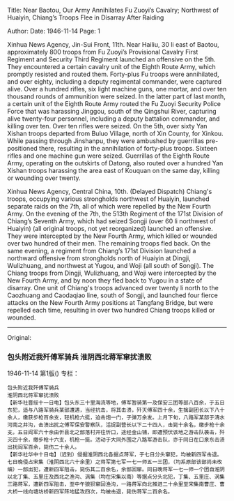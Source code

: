 Title: Near Baotou, Our Army Annihilates Fu Zuoyi’s Cavalry; Northwest of Huaiyin, Chiang’s Troops Flee in Disarray After Raiding

Author:
Date: 1946-11-14
Page: 1

Xinhua News Agency, Jin-Sui Front, 11th. Near Hailiu, 30 li east of Baotou, approximately 800 troops from Fu Zuoyi’s Provisional Cavalry First Regiment and Security Third Regiment launched an offensive on the 5th. They encountered a certain cavalry unit of the Eighth Route Army, which promptly resisted and routed them. Forty-plus Fu troops were annihilated, and over eighty, including a deputy regimental commander, were captured alive. Over a hundred rifles, six light machine guns, one mortar, and over ten thousand rounds of ammunition were seized. In the latter part of last month, a certain unit of the Eighth Route Army routed the Fu Zuoyi Security Police Force that was harassing Jinggou, south of the Qingshui River, capturing alive twenty-four personnel, including a deputy battalion commander, and killing over ten. Over ten rifles were seized. On the 5th, over sixty Yan Xishan troops departed from Buluo Village, north of Xin County, for Xinkou. While passing through Jinshanpu, they were ambushed by guerrillas pre-positioned there, resulting in the annihilation of forty-plus troops. Sixteen rifles and one machine gun were seized. Guerrillas of the Eighth Route Army, operating on the outskirts of Datong, also routed over a hundred Yan Xishan troops harassing the area east of Kouquan on the same day, killing or wounding over twenty.

Xinhua News Agency, Central China, 10th. (Delayed Dispatch) Chiang's troops, occupying various strongholds northwest of Huaiyin, launched separate raids on the 7th, all of which were repelled by the New Fourth Army. On the evening of the 7th, the 513th Regiment of the 171st Division of Chiang’s Seventh Army, which had seized Songji (over 60 li northwest of Huaiyin) (all original troops, not yet reorganized) launched an offensive. They were intercepted by the New Fourth Army, which killed or wounded over two hundred of their men. The remaining troops fled back. On the same evening, a regiment from Chiang’s 171st Division launched a northward offensive from strongholds north of Huaiyin at Dingji, Wulizhuang, and northwest at Yugou, and Woji (all south of Songji). The Chiang troops from Dingji, Wulizhuang, and Woji were intercepted by the New Fourth Army, and by noon they fled back to Yugou in a state of disarray. One unit of Chiang's troops advanced over twenty li north to the Caozhuang and Caodaqiao line, south of Songji, and launched four fierce attacks on the New Fourth Army positions at Tangfang Bridge, but were repelled each time, resulting in over two hundred Chiang troops killed or wounded.



<hr /> 

Original: 


### 包头附近我歼傅军骑兵  淮阴西北蒋军窜扰溃败

1946-11-14
第1版()
专栏：

    包头附近我歼傅军骑兵
    淮阴西北蒋军窜扰溃败
    【新华社晋绥十一日电】包头东三十里海流等地，傅军暂骑第一及保安三团等部八百余，于五日东犯，适与八路军骑兵某部遭遇，当经抗击，将其击溃，歼灭傅军四十余，生擒副团长以下八十余人，缴获步枪百余支，轻机枪六挺，迫击炮一门，子弹万余发。上月下旬，八路军某部于清水河南之井沟，击溃出扰之傅军保安警察队，活捉副营长以下二十四人，击毙十余名，缴步枪十余支。五日阎军六十余由忻县北之部落村开往忻口，途经金山铺，即遭预伏该地之游击队袭击，歼灭四十余，缴步枪十六支，机枪一挺。活动于大同外围之八路军游击队，亦于同日在口泉东击溃出扰阎军百余，毙伤二十余人。
    【新华社华中十日电】（迟到）侵据淮阴西北各据点蒋军，于七日分头窜犯，均被新四军击退。七日晚侵占宋集（淮阴西北六十余里）之蒋军第七军一七一师五一三团，（均系原部该部尚未改编）一部出犯，遭新四军阻击，毙伤其二百余名，余部回窜。同日晚蒋军一七一师一个团自淮阴以北丁集、五里庄及西北之渔沟、涡集（均在宋集以南）等据点分头北犯，丁集、五里庄、涡集三路蒋军，遭新四军阻击，至中午狼狈窜回渔沟，一路蒋军向北推进二十余里至宋集南曹庄、曹大桥一线向塘坊桥新四军阵地猛攻四次，均被击退，毙伤蒋军二百余名。
